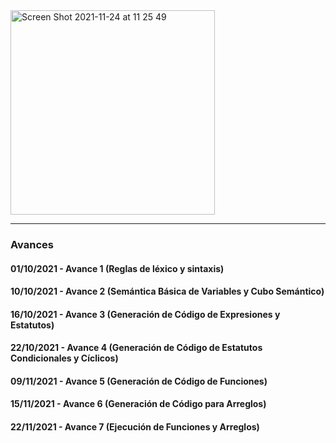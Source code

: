 <img width="327" alt="Screen Shot 2021-11-24 at 11 25 49" src="https://user-images.githubusercontent.com/31547303/143286325-7af3d2e7-a3f6-4fe2-aff4-8e36e03eaeea.png">

---

### Avances

#### 01/10/2021 - Avance 1 (Reglas de léxico y sintaxis)

#### 10/10/2021 - Avance 2 (Semántica Básica de Variables y Cubo Semántico)

#### 16/10/2021 - Avance 3 (Generación de Código de Expresiones y Estatutos)

#### 22/10/2021 - Avance 4 (Generación de Código de Estatutos Condicionales y Cíclicos)

#### 09/11/2021 - Avance 5 (Generación de Código de Funciones)

#### 15/11/2021 - Avance 6 (Generación de Código para Arreglos)

#### 22/11/2021 - Avance 7 (Ejecución de Funciones y Arreglos)

